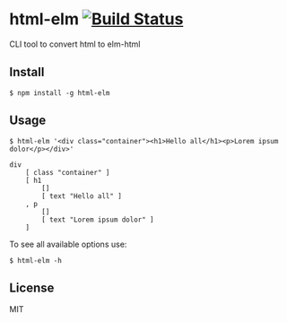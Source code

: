 # html-elm [![Build Status](https://travis-ci.org/hendriklammers/html-elm.svg?branch=master)](https://travis-ci.org/hendriklammers/html-elm)

CLI tool to convert html to elm-html


## Install

```
$ npm install -g html-elm
```


## Usage

```
$ html-elm '<div class="container"><h1>Hello all</h1><p>Lorem ipsum dolor</p></div>'

div
    [ class "container" ]
    [ h1
        []
        [ text "Hello all" ]
    , p
        []
        [ text "Lorem ipsum dolor" ]
    ]
```

To see all available options use:

```
$ html-elm -h
```

## License

MIT
